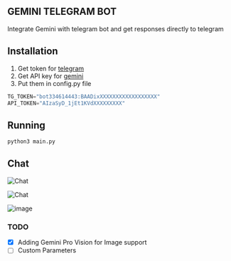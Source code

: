 ## GEMINI TELEGRAM BOT 
Integrate Gemini with telegram bot and get responses directly to telegram 

## Installation
1. Get token for [telegram](https://t.me/BotFather)
2. Get API key for [gemini](https://makersuite.google.com/app/apikey)
3. Put them in config.py file
```python
TG_TOKEN="bot334614443:BAADixXXXXXXXXXXXXXXXXXX"
API_TOKEN="AIzaSyD_1jEt1KVdXXXXXXXXX"
```
## Running
```bash
python3 main.py
```

## Chat
![Chat](https://github.com/programerr01/gemini-telegram-bot/assets/61112300/e4745fb7-49da-4e7b-a115-073bd5e29e28)

![Chat](https://github.com/programerr01/gemini-telegram-bot/assets/61112300/a88bc687-008f-4e00-a3aa-f231a0bf8809)

![image](https://github.com/programerr01/gemini-telegram-bot/assets/61112300/5dd3aabe-ae86-4f91-bd00-b899a79bdee3)


### TODO 
- [x] Adding Gemini Pro Vision for Image support
- [ ] Custom Parameters

